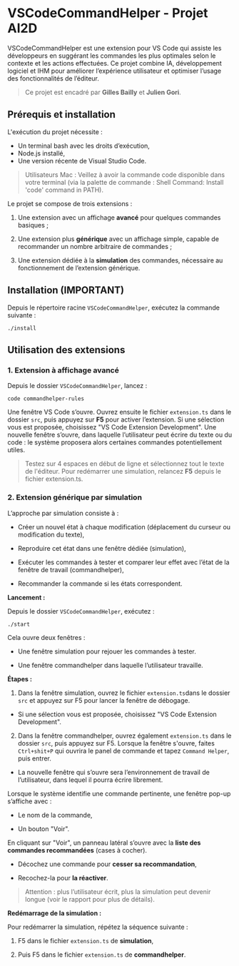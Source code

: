 # VSCodeCommandHelper - Projet AI2D

VSCodeCommandHelper est une extension pour VS Code qui assiste les développeurs en suggérant les commandes les plus optimales selon le contexte et les actions effectuées. Ce projet combine IA, développement logiciel et IHM pour améliorer l’expérience utilisateur et optimiser l’usage des fonctionnalités de l’éditeur.

> Ce projet est encadré par **Gilles Bailly** et **Julien Gori**.

## Prérequis et installation

L'exécution du projet nécessite :

- Un terminal bash avec les droits d’exécution,
- Node.js installé,
- Une version récente de Visual Studio Code.

> Utilisateurs Mac : Veillez à avoir la commande code disponible dans votre terminal (via la palette de commande : Shell Command: Install 'code' command in PATH).

Le projet se compose de trois extensions :

1. Une extension avec un affichage **avancé** pour quelques commandes basiques ;

2. Une extension plus **générique** avec un affichage simple, capable de recommander un nombre arbitraire de commandes ;

3. Une extension dédiée à la **simulation** des commandes, nécessaire au fonctionnement de l’extension générique.

## Installation (IMPORTANT)

Depuis le répertoire racine `VSCodeCommandHelper`, exécutez la commande suivante :

    ./install

## Utilisation des extensions

### 1. Extension à  affichage avancé

Depuis le dossier `VSCodeCommandHelper`, lancez :

    code commandhelper-rules

Une fenêtre VS Code s’ouvre. Ouvrez ensuite le fichier `extension.ts` dans le dossier `src`, puis appuyez sur **F5** pour activer l’extension. Si une sélection vous est proposée, choisissez "VS Code Extension Development". Une nouvelle fenêtre s’ouvre, dans laquelle l’utilisateur peut écrire du texte ou du code : le système proposera alors certaines commandes potentiellement utiles.

> Testez sur 4 espaces en début de ligne et sélectionnez tout le texte de l'éditeur.
> Pour redémarrer une simulation, relancez **F5** depuis le fichier extension.ts.

### 2. Extension générique par simulation

L’approche par simulation consiste à :

- Créer un nouvel état à chaque modification (déplacement du curseur ou modification du texte),

- Reproduire cet état dans une fenêtre dédiée (simulation),

- Exécuter les commandes à tester et comparer leur effet avec l’état de la fenêtre de travail (commandhelper),

- Recommander la commande si les états correspondent.

**Lancement :**

Depuis le dossier `VSCodeCommandHelper`, exécutez :

    ./start
    
Cela ouvre deux fenêtres :

- Une fenêtre simulation pour rejouer les commandes à tester.

- Une fenêtre commandhelper dans laquelle l’utilisateur travaille.

**Étapes :**

1. Dans la fenêtre simulation, ouvrez le fichier `extension.ts`dans le dossier `src` et appuyez sur F5 pour lancer la fenêtre de débogage.

- Si une sélection vous est proposée, choisissez "VS Code Extension Development".

2. Dans la fenêtre commandhelper, ouvrez également `extension.ts` dans le dossier `src`, puis appuyez sur F5. Lorsque la fenêtre s'ouvre, faites `Ctrl+shit+P` qui ouvrira le panel de commande et tapez `Command Helper`, puis entrer.

- La nouvelle fenêtre qui s’ouvre sera l’environnement de travail de l’utilisateur, dans lequel il pourra écrire librement.

Lorsque le système identifie une commande pertinente, une fenêtre pop-up s’affiche avec :

- Le nom de la commande,

- Un bouton "Voir".

En cliquant sur "Voir", un panneau latéral s’ouvre avec la **liste des commandes recommandées** (cases à cocher).

- Décochez une commande pour **cesser sa recommandation**,

- Recochez-la pour **la réactiver**.

> Attention : plus l’utilisateur écrit, plus la simulation peut devenir longue (voir le rapport pour plus de détails).

**Redémarrage de la simulation :**

Pour redémarrer la simulation, répétez la séquence suivante :

1. F5 dans le fichier `extension.ts` de **simulation**,

2. Puis F5 dans le fichier `extension.ts` de **commandhelper**.
